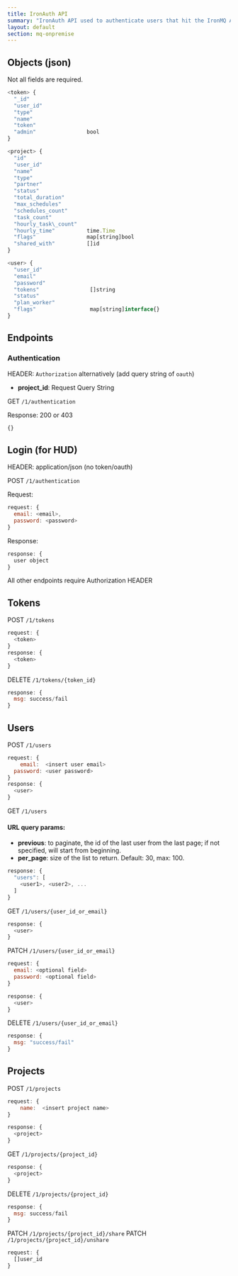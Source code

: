 ```yaml
---
title: IronAuth API
summary: "IronAuth API used to authenticate users that hit the IronMQ API."
layout: default
section: mq-onpremise
---
```


## Objects (json)

Not all fields are required.

```js
<token> {
  "_id"
  "user_id"
  "type"
  "name"
  "token"
  "admin"                bool
}
```



```js
<project> {
  "id"
  "user_id"
  "name"
  "type"
  "partner"
  "status"
  "total_duration"
  "max_schedules"
  "schedules_count"
  "task_count"
  "hourly_task\_count"
  "hourly_time"          time.Time
  "flags"                map[string]bool
  "shared_with"          []id
}
```



```js
<user> {
  "user_id"
  "email"
  "password"
  "tokens"                []string
  "status"
  "plan_worker"
  "flags"                 map[string]interface{}
}
```

## Endpoints

### Authentication

HEADER: `Authorization` alternatively (add query string of `oauth`)

* **project_id**: Request Query String

GET `/1/authentication`

Response: 200 or 403

```js
{}
```

## Login (for HUD)

HEADER: application/json (no token/oauth)

POST `/1/authentication`

Request:

```js
request: {
  email: <email>,
  password: <password>
}
```

Response:

```js
response: {
  user object
}
```

All other endpoints require Authorization HEADER

## Tokens

POST `/1/tokens`

```js
request: {
  <token>
}
response: {
  <token>
}
```

DELETE `/1/tokens/{token_id}`

```js
response: {
  msg: success/fail
}
```

## Users

POST `/1/users`
```js
request: {
    email:  <insert user email>
  password: <user password>
}
response: {
  <user>
}
```

GET `/1/users`

#### URL query params:

 * **previous**: to paginate, the id of the last user from the last page; if not specified, will start from beginning.
 * **per_page**: size of the list to return. Default: 30, max: 100.
  

```js
response: {
  "users": [
    <user1>, <user2>, ...
  ]
}
```

GET `/1/users/{user_id_or_email}`

```js
response: {
  <user>
}
```

PATCH `/1/users/{user_id_or_email}`

```js
request: {
  email: <optional field>
  password: <optional field>
}

response: {
  <user>
}
```

DELETE `/1/users/{user_id_or_email}`

```js
response: {
  msg: "success/fail"
}
```

## Projects

POST `/1/projects`

```js
request: {
    name:  <insert project name>
}
```

```js
response: {
  <project>
}
```

GET `/1/projects/{project_id}`

```js
response: {
  <project>
}
```

DELETE `/1/projects/{project_id}`

```js
response: {
  msg: success/fail
}
```

PATCH `/1/projects/{project_id}/share`
PATCH `/1/projects/{project_id}/unshare`

```js
request: {
  []user_id
}
```